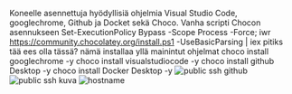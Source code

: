 Koneelle asennettuja hyödyllisiä ohjelmia Visual Studio Code, googlechrome, Github ja Docket sekä Choco.
Vanha scripti Chocon asennukseen Set-ExecutionPolicy Bypass -Scope Process -Force; iwr https://community.chocolatey.org/install.ps1 -UseBasicParsing | iex pitiks tää ees olla tässä?
nämä installaa yllä mainintut ohjelmat
choco install googlechrome -y
choco install visualstudiocode -y
choco install github Desktop -y
choco install Docker Desktop -y
![public ssh github](https://github.com/user-attachments/assets/b41c2750-8228-4dfa-88bc-10c110e92f63)
![public ssh kuva](https://github.com/user-attachments/assets/a4103fa8-f028-441e-a1d4-3d562240db6a)
![hostname](https://github.com/user-attachments/assets/1b144b0a-349f-46f0-aa2f-44740a4541d8)
